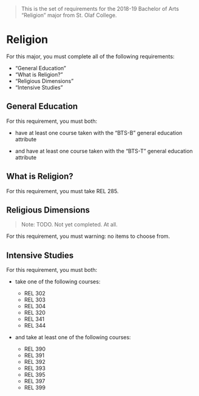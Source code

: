 > This is the set of requirements for the 2018-19 Bachelor of Arts “Religion” major from St. Olaf College.

# Religion
For this major, you must complete all of the following requirements:

- “General Education”
- “What is Religion?”
- “Religious Dimensions”
- “Intensive Studies”

## General Education
For this requirement, you must both:

- have at least one course taken with the “BTS-B” general education attribute

- and have at least one course taken with the “BTS-T” general education attribute


## What is Religion?
For this requirement, you must take REL 285.


## Religious Dimensions
> Note: TODO. Not yet completed. At all.

For this requirement, you must warning: no items to choose from.


## Intensive Studies
For this requirement, you must both:

- take one of the following courses:
    - REL 302
    - REL 303
    - REL 304
    - REL 320
    - REL 341
    - REL 344

- and take at least one of the following courses:
    - REL 390
    - REL 391
    - REL 392
    - REL 393
    - REL 395
    - REL 397
    - REL 399


